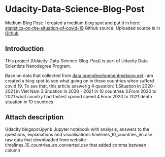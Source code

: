 # Udacity-Data-Science-Blog-Post

Medium Blog Post: I created a medium blog spot and put it in here: [statistics-on-the-situation-of-covid-19](https://medium.com/@anhhoangvu192/statistics-on-the-situation-of-covid-19-in-asia-from-2020-to-2021-6cfc0ffc7c61)
Github source: Uploaded source is in [Github](https://github.com/NLkhuyen/Udacity-Data-Science-Blog-Post)

## Introduction
This project (Udacity-Data-Science-Blog-Post) is part of Udacity Data Scientists Nanodegree Program.

Base on data that collected from [data.opendevelopmentmekong.net](https://data.opendevelopmentmekong.net/vi/dataset/covid-19-increasing-in-vietnam-and-14-neighboring-countries-in-asia) i am created a blog spot to see what going on in these countries when sufferd covid 19.
To see that, this article answerig 4 question:
1.Situation in 2020 - 2021 in Viet Nam
2.Situation in 2020 - 2021 in 10 countries
3.From 2020 to 2021 what country had fastest spread speed
4.From 2020 to 2021 death situation in 10 countries

## Attach description
Udacity blogspot.ipynb Jupyter notebook with analysis, answers to the questions, explanations and visualisations
timelines_10_countries_en.csv raw data that downloaded from website
timelines_10_countries_en_converted.csv that added comma between column
